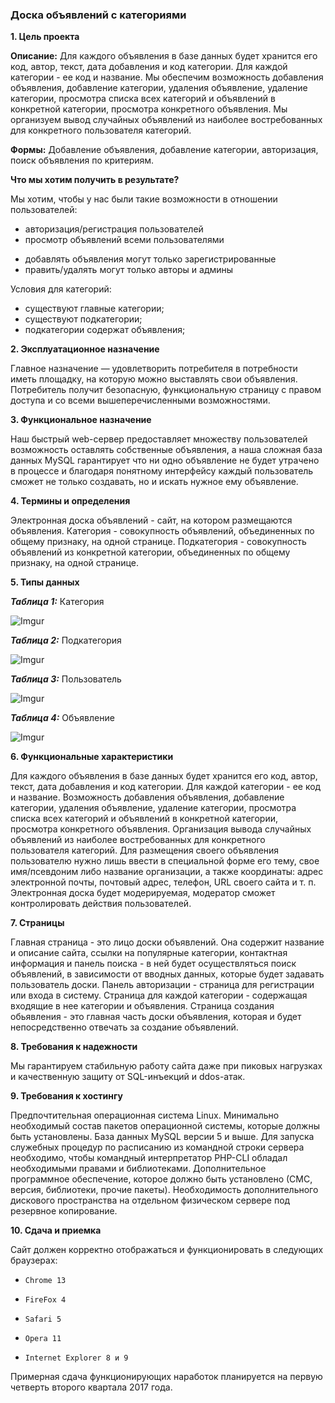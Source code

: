 ### **Доска объявлений с категориями** ###

**1. Цель проекта**

**Описание:** Для каждого объявления в базе данных будет хранится его код, автор, текст, дата добавления и код категории. Для каждой категории - ее код и название. Мы обеспечим возможность добавления объявления, добавление категории, удаления объявление, удаление категории, просмотра списка всех категорий и объявлений в конкретной категории, просмотра конкретного объявления. Мы организуем вывод случайных объявлений из наиболее востребованных для конкретного пользователя категорий.

**Формы:** Добавление объявления, добавление категории, авторизация, поиск объявления по критериям. 

**Что мы хотим получить в результате?**

Мы хотим, чтобы у нас были такие возможности в отношении пользователей:

* авторизация/регистрация пользователей
* просмотр объявлений всеми пользователями
- добавлять объявления могут только зарегистрированные
- править/удалять могут только авторы и админы

Условия для категорий:

* существуют главные категории; 
* существуют подкатегории; 
* подкатегории содержат объявления;


**2. Эксплуатационное назначение**

Главное назначение — удовлетворить потребителя в потребности иметь площадку, на которую можно выставлять свои объявления. Потребитель получит безопасную, функциональную страницу с правом доступа и со всеми вышеперечисленными возможностями.


**3. Функциональное назначение**

Наш быстрый web-сервер предоставляет множеству пользователей возможность оставлять собственные объявления, а наша сложная база данных MySQL гарантирует что ни одно объявление не будет утрачено в процессе и благодаря понятному интерфейсу каждый пользователь сможет не только создавать, но и искать нужное ему объявление.


**4. Термины и определения**

Электронная доска объявлений - сайт, на котором размещаются объявления.
Категория - совокупность объявлений, объединенных по общему признаку, на одной странице.
Подкатегория - совокупность объявлений из конкретной категории, объединенных по общему признаку, на одной странице.

**5. Типы данных**

***Таблица 1:*** Категория

![Imgur](http://i.imgur.com/Af78fFp.png)


***Таблица 2:*** Подкатегория

![Imgur](http://i.imgur.com/F6Yde05.png)


***Таблица 3:*** Пользователь

![Imgur](http://i.imgur.com/Gozlfm3.png)


***Таблица 4:*** Объявление

![Imgur](http://i.imgur.com/wuowMz1.png)


**6. Функциональные характеристики**

Для каждого объявления в базе данных будет хранится его код, автор, текст, дата добавления и код категории. Для каждой категории - ее код и название. Возможность добавления объявления, добавление категории, удаления объявление, удаление категории, просмотра списка всех категорий и объявлений в конкретной категории, просмотра конкретного объявления. Организация вывода случайных объявлений из наиболее востребованных для конкретного пользователя категорий.
Для размещения своего объявления пользователю нужно лишь ввести в специальной форме его тему, свое имя/псевдоним либо название организации, а также координаты: адрес электронной почты, почтовый адрес, телефон, URL своего сайта и т. п.
Электронная доска будет модерируемая, модератор сможет контролировать действия пользователей. 


**7. Страницы**

Главная страница - это лицо доски объявлений. Она содержит название и описание сайта, ссылки на популярные категории, контактная информация и панель поиска - в ней будет осуществляться поиск объявлений, в зависимости от вводных данных, которые будет задавать пользователь доски.
Панель авторизации - страница для регистрации или входа в систему.
Страница для каждой категории - содержащая входящие в нее категории и объявления.
Страница создания обьявления - это главная часть доски объявления, которая и будет непосредственно отвечать за создание объявлений. 


**8. Требования к надежности**

Мы гарантируем стабильную работу сайта даже при пиковых нагрузках и качественную защиту от SQL-инъекций и ddos-атак.


**9. Требования к хостингу**

Предпочтительная операционная система Linux. Минимально необходимый состав пакетов операционной системы, которые должны быть установлены. База данных MySQL версии 5 и выше. Для запуска служебных процедур по расписанию из командной строки сервера необходимо, чтобы командный интерпретатор PHP-CLI обладал необходимыми правами и библиотеками. Дополнительное программное обеспечение, которое должно быть установлено (СМС, версия, библиотеки, прочие пакеты). Необходимость дополнительного дискового пространства на отдельном физическом сервере под резервное копирование.



**10. Сдача и приемка**

Сайт должен корректно отображаться и функционировать в следующих браузерах:

*     Chrome 13
*     FireFox 4
*     Safari 5
*     Opera 11
*     Internet Explorer 8 и 9


Примерная сдача функционирующих наработок планируется на первую четверть второго квартала 2017 года.
